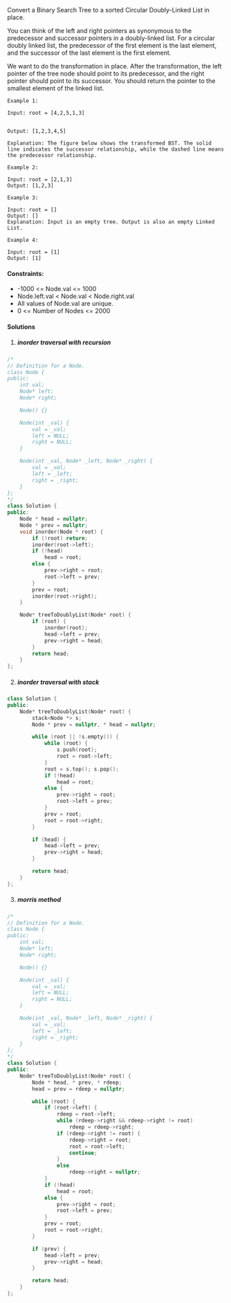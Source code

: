 Convert a Binary Search Tree to a sorted Circular Doubly-Linked List in place.

You can think of the left and right pointers as synonymous to the predecessor and successor pointers in a doubly-linked list. For a circular doubly linked list, the predecessor of the first element is the last element, and the successor of the last element is the first element.

We want to do the transformation in place. After the transformation, the left pointer of the tree node should point to its predecessor, and the right pointer should point to its successor. You should return the pointer to the smallest element of the linked list.



```
Example 1:

Input: root = [4,2,5,1,3]


Output: [1,2,3,4,5]

Explanation: The figure below shows the transformed BST. The solid line indicates the successor relationship, while the dashed line means the predecessor relationship.

Example 2:

Input: root = [2,1,3]
Output: [1,2,3]

Example 3:

Input: root = []
Output: []
Explanation: Input is an empty tree. Output is also an empty Linked List.

Example 4:

Input: root = [1]
Output: [1]
```


#### Constraints:

-    -1000 <= Node.val <= 1000
-    Node.left.val < Node.val < Node.right.val
-    All values of Node.val are unique.
-    0 <= Number of Nodes <= 2000


#### Solutions

1. ##### inorder traversal with recursion

```c++
/*
// Definition for a Node.
class Node {
public:
    int val;
    Node* left;
    Node* right;

    Node() {}

    Node(int _val) {
        val = _val;
        left = NULL;
        right = NULL;
    }

    Node(int _val, Node* _left, Node* _right) {
        val = _val;
        left = _left;
        right = _right;
    }
};
*/
class Solution {
public:
    Node * head = nullptr;
    Node * prev = nullptr;
    void inorder(Node * root) {
        if (!root) return;
        inorder(root->left);
        if (!head)
            head = root;
        else {
            prev->right = root;
            root->left = prev;
        }
        prev = root;
        inorder(root->right);
    }

    Node* treeToDoublyList(Node* root) {
        if (root) {
            inorder(root);
            head->left = prev;
            prev->right = head;
        }
        return head;    
    }
};
```


2. ##### inorder traversal with stack

```c++
class Solution {
public:
    Node* treeToDoublyList(Node* root) {
        stack<Node *> s;
        Node * prev = nullptr, * head = nullptr;

        while (root || !s.empty()) {
            while (root) {
                s.push(root);
                root = root->left;
            }
            root = s.top(); s.pop();
            if (!head)
                head = root;
            else {
                prev->right = root;
                root->left = prev;
            }
            prev = root;
            root = root->right;
        }

        if (head) {
            head->left = prev;
            prev->right = head;
        }

        return head;
    }
};
```

3. ##### morris method

```c++
/*
// Definition for a Node.
class Node {
public:
    int val;
    Node* left;
    Node* right;

    Node() {}

    Node(int _val) {
        val = _val;
        left = NULL;
        right = NULL;
    }

    Node(int _val, Node* _left, Node* _right) {
        val = _val;
        left = _left;
        right = _right;
    }
};
*/
class Solution {
public:
    Node* treeToDoublyList(Node* root) {
        Node * head, * prev, * rdeep;
        head = prev = rdeep = nullptr;

        while (root) {
            if (root->left) {
                rdeep = root->left;
                while (rdeep->right && rdeep->right != root)
                    rdeep = rdeep->right;
                if (rdeep->right != root) {
                    rdeep->right = root;
                    root = root->left;
                    continue;
                }
                else
                    rdeep->right = nullptr;
            }
            if (!head)
                head = root;
            else {
                prev->right = root;
                root->left = prev;
            }
            prev = root;
            root = root->right;
        }

        if (prev) {
            head->left = prev;
            prev->right = head;
        }

        return head;
    }
};
```